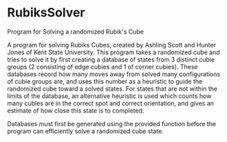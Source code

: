 # RubiksSolver
Program for Solving a randomized Rubik's Cube

A program for solving Rubiks Cubes, created by Ashling Scott and Hunter Jones of Kent State University.  This program takes a randomized cube and tries to solve it by first creating a database of states from 3 distinct cubie groups (2 consisting of edge cubies and 1 of corner cubies).  These databases record how many moves away from solved many configurations of cubie groups are, and uses this number as a heuristic to guide the randomized cube toward a solved states.  For states that are not within the limits of the database, an alternative heuristic is used which counts how many cubies are in the correct spot and correct orientation, and gives an estimate of how close this state is to completed.

Databases must first be generated using the provided function before the program can efficiently solve a randomized cube state.
